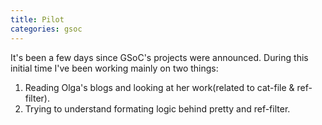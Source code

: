 ```yaml
---
title: Pilot
categories: gsoc
---
```


It's been a few days since GSoC's projects were announced. During
this initial time I've been working mainly on two things:

1. Reading Olga's blogs and looking at her work(related to cat-file & ref-filter).
2. Trying to understand formating logic behind pretty and ref-filter.

